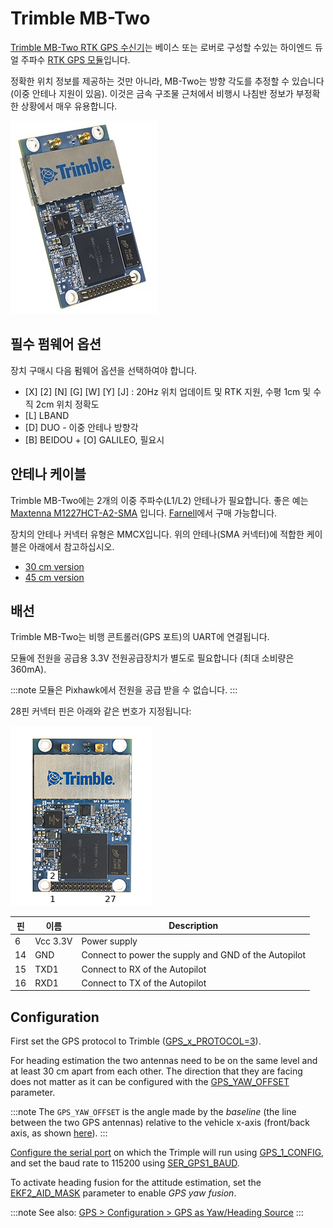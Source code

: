 # Trimble MB-Two

[Trimble MB-Two RTK GPS 수신기](https://www.trimble.com/Precision-GNSS/MB-Two-Board.aspx)는 베이스 또는 로버로 구성할 수있는 하이엔드 듀얼 주파수 [RTK GPS 모듈](../gps_compass/rtk_gps.md)입니다.

정확한 위치 정보를 제공하는 것만 아니라, MB-Two는 방향 각도를 추정할 수 있습니다 (이중 안테나 지원이 있음). 이것은 금속 구조물 근처에서 비행시 나침반 정보가 부정확한 상황에서 매우 유용합니다.

![MB-Two Hero image](../../assets/hardware/gps/rtk_trimble_two_gnss_hero.jpg)

## 필수 펌웨어 옵션

장치 구매시 다음 펌웨어 옵션을 선택하여야 합니다.

- \[X\] \[2\] \[N\] \[G\] \[W\] \[Y\] \[J\] : 20Hz 위치 업데이트 및 RTK 지원, 수평 1cm 및 수직 2cm 위치 정확도
- \[L\] LBAND
- \[D\] DUO - 이중 안테나 방향각
- \[B\] BEIDOU + \[O\] GALILEO, 필요시

## 안테나 케이블

Trimble MB-Two에는 2개의 이중 주파수(L1/L2) 안테나가 필요합니다. 좋은 예는 [Maxtenna M1227HCT-A2-SMA](http://www.maxtena.com/products/helicore/m1227hct-a2-sma/) 입니다. [Farnell](https://uk.farnell.com/maxtena/m1227hct-a2-sma/antenna-1-217-1-25-1-565-1-61ghz/dp/2484959)에서 구매 가능합니다.

장치의 안테나 커넥터 유형은 MMCX입니다. 위의 안테나(SMA 커넥터)에 적합한 케이블은 아래에서 참고하십시오.

- [30 cm version](https://www.digikey.com/products/en?mpart=415-0073-012&v=24)
- [45 cm version](https://www.digikey.com/products/en?mpart=415-0073-018&v=24)

## 배선

Trimble MB-Two는 비행 콘트롤러(GPS 포트)의 UART에 연결됩니다.

모듈에 전원을 공급용 3.3V 전원공급장치가 별도로 필요합니다 (최대 소비량은 360mA).

:::note
모듈은 Pixhawk에서 전원을 공급 받을 수 없습니다.
:::

28핀 커넥터 핀은 아래와 같은 번호가 지정됩니다:

![MB-Two Pinout](../../assets/hardware/gps/rtk_trimble_two_gnss_pinouts.jpg)

| 핀  | 이름       | Description                                          |
| -- | -------- | ---------------------------------------------------- |
| 6  | Vcc 3.3V | Power supply                                         |
| 14 | GND      | Connect to power the supply and GND of the Autopilot |
| 15 | TXD1     | Connect to RX of the Autopilot                       |
| 16 | RXD1     | Connect to TX of the Autopilot                       |

## Configuration

First set the GPS protocol to Trimble ([GPS_x_PROTOCOL=3](../advanced_config/parameter_reference.md#GPS_1_PROTOCOL)).

For heading estimation the two antennas need to be on the same level and at least 30 cm apart from each other. The direction that they are facing does not matter as it can be configured with the [GPS_YAW_OFFSET](../advanced_config/parameter_reference.md#GPS_YAW_OFFSET) parameter.

:::note
The `GPS_YAW_OFFSET` is the angle made by the *baseline* (the line between the two GPS antennas) relative to the vehicle x-axis (front/back axis, as shown [here](../config/flight_controller_orientation.md#calculating-orientation)).
:::

[Configure the serial port](../peripherals/serial_configuration.md) on which the Trimple will run using [GPS_1_CONFIG](../advanced_config/parameter_reference.md#GPS_1_CONFIG), and set the baud rate to 115200 using [SER_GPS1_BAUD](../advanced_config/parameter_reference.md#SER_GPS1_BAUD).

To activate heading fusion for the attitude estimation, set the [EKF2_AID_MASK](../advanced_config/parameter_reference.md#EKF2_AID_MASK) parameter to enable *GPS yaw fusion*.

:::note
See also: [GPS > Configuration > GPS as Yaw/Heading Source](../gps_compass/README.md#configuring-gps-as-yaw-heading-source)
:::